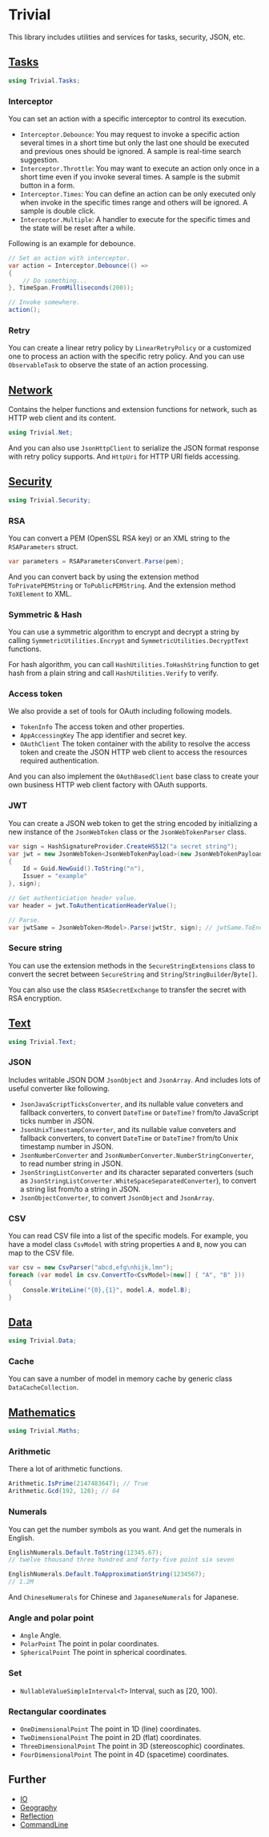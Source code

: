 ﻿# Trivial

This library includes utilities and services for tasks, security, JSON, etc.

## [Tasks](../docs/tasks)

```csharp
using Trivial.Tasks;
```

### Interceptor

You can set an action with a specific interceptor to control its execution.

- `Interceptor.Debounce`:
  You may request to invoke a specific action several times in a short time but only the last one should be executed and previous ones should be ignored.
  A sample is real-time search suggestion.
- `Interceptor.Throttle`:
  You may want to execute an action only once in a short time even if you invoke several times.
  A sample is the submit button in a form.
- `Interceptor.Times`:
  You can define an action can be only executed only when invoke in the specific times range and others will be ignored.
  A sample is double click.
- `Interceptor.Multiple`:
  A handler to execute for the specific times and the state will be reset after a while.

Following is an example for debounce.

```csharp
// Set an action with interceptor.
var action = Interceptor.Debounce(() =>
{
    // Do something...
}, TimeSpan.FromMilliseconds(200));

// Invoke somewhere.
action();
```

### Retry

You can create a linear retry policy by `LinearRetryPolicy` or a customized one to process an action with the specific retry policy.
And you can use `ObservableTask` to observe the state of an action processing.

## [Network](../docs/net)

Contains the helper functions and extension functions for network, such as HTTP web client and its content.

```csharp
using Trivial.Net;
```

And you can also use `JsonHttpClient` to serialize the JSON format response with retry policy supports.
And `HttpUri` for HTTP URI fields accessing.

## [Security](../docs/security)

```csharp
using Trivial.Security;
```

### RSA

You can convert a PEM (OpenSSL RSA key) or an XML string to the `RSAParameters` struct.

```csharp
var parameters = RSAParametersConvert.Parse(pem);
```

And you can convert back by using the extension method `ToPrivatePEMString` or `ToPublicPEMString`.
And the extension method `ToXElement` to XML.

### Symmetric & Hash

You can use a symmetric algorithm to encrypt and decrypt a string by calling `SymmetricUtilities.Encrypt` and `SymmetricUtilities.DecryptText` functions.

For hash algorithm, you can call `HashUtilities.ToHashString` function to get hash from a plain string and call `HashUtilities.Verify` to verify.

### Access token

We also provide a set of tools for OAuth including following models.

- `TokenInfo` The access token and other properties.
- `AppAccessingKey` The app identifier and secret key.
- `OAuthClient` The token container with the ability to resolve the access token and create the JSON HTTP web client to access the resources required authentication.

And you can also implement the `OAuthBasedClient` base class to create your own business HTTP web client factory with OAuth supports.

### JWT

You can create a JSON web token to get the string encoded by initializing a new instance of the `JsonWebToken` class or the `JsonWebTokenParser` class.

```csharp
var sign = HashSignatureProvider.CreateHS512("a secret string");
var jwt = new JsonWebToken<JsonWebTokenPayload>(new JsonWebTokenPayload
{
    Id = Guid.NewGuid().ToString("n"),
    Issuer = "example"
}, sign);

// Get authenticiation header value.
var header = jwt.ToAuthenticationHeaderValue();

// Parse.
var jwtSame = JsonWebToken<Model>.Parse(jwtStr, sign); // jwtSame.ToEncodedString() == header.Parameter
```

### Secure string

You can use the extension methods in the `SecureStringExtensions` class to convert the secret between `SecureString` and `String`/`StringBuilder`/`Byte[]`.

You can also use the class `RSASecretExchange` to transfer the secret with RSA encryption.

## [Text](../docs/text)

```csharp
using Trivial.Text;
```

### JSON

Includes writable JSON DOM `JsonObject` and `JsonArray`.
And includes lots of useful converter like following.

- `JsonJavaScriptTicksConverter`, and its nullable value conveters and fallback converters, to convert `DateTime` or `DateTime?` from/to JavaScript ticks number in JSON.
- `JsonUnixTimestampConverter`, and its nullable value conveters and fallback converters, to convert `DateTime` or `DateTime?` from/to Unix timestamp number in JSON.
- `JsonNumberConverter` and `JsonNumberConverter.NumberStringConverter`, to read number string in JSON.
- `JsonStringListConverter` and its character separated converters (such as `JsonStringListConverter.WhiteSpaceSeparatedConverter`), to convert a string list from/to a string in JSON.
- `JsonObjectConverter`, to convert `JsonObject` and `JsonArray`.

### CSV

You can read CSV file into a list of the specific models.
For example, you have a model class `CsvModel` with string properties `A` and `B`, now you can map to the CSV file.

```csharp
var csv = new CsvParser("abcd,efg\nhijk,lmn");
foreach (var model in csv.ConvertTo<CsvModel>(new[] { "A", "B" }))
{
    Console.WriteLine("{0},{1}", model.A, model.B);
}
```

## [Data](../docs/data)

```csharp
using Trivial.Data;
```

### Cache

You can save a number of model in memory cache by generic class `DataCacheCollection`.

## [Mathematics](../docs/maths)

```csharp
using Trivial.Maths;
```

### Arithmetic

There a lot of arithmetic functions.

```csharp
Arithmetic.IsPrime(2147483647); // True
Arithmetic.Gcd(192, 128); // 64
```

### Numerals

You can get the number symbols as you want. And get the numerals in English.

```csharp
EnglishNumerals.Default.ToString(12345.67);
// twelve thousand three hundred and forty-five point six seven

EnglishNumerals.Default.ToApproximationString(1234567);
// 1.2M
```

And `ChineseNumerals` for Chinese and `JapaneseNumerals` for Japanese.

### Angle and polar point

- `Angle` Angle.
- `PolarPoint` The point in polar coordinates.
- `SphericalPoint` The point in spherical coordinates.

### Set

- `NullableValueSimpleInterval<T>` Interval, such as [20, 100).

### Rectangular coordinates

- `OneDimensionalPoint` The point in 1D (line) coordinates.
- `TwoDimensionalPoint` The point in 2D (flat) coordinates.
- `ThreeDimensionalPoint` The point in 3D (stereoscophic) coordinates.
- `FourDimensionalPoint` The point in 4D (spacetime) coordinates.

## Further

- [IO](../docs/io)
- [Geography](../docs/geo)
- [Reflection](../docs/reflection)
- [CommandLine](../docs/cmdline)
